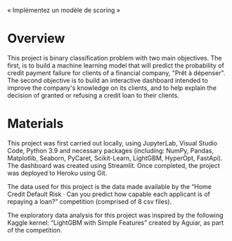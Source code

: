 « Implémentez un modèle de scoring »

# Overview 

This project is binary classification problem with two main objectives. The first, is to build a machine learning model that will predict the probability of credit payment failure for clients of a financial company, "Prêt à dépenser". The second objective is to build an interactive dashboard intended to improve the company's knowledge on its clients, and to help explain the decision of granted or refusing a credit loan to their clients.  

# Materials 

This project was first carried out locally, using JupyterLab, Visual Studio Code, Python 3.9 and necessary packages (including: NumPy, Pandas, Matplotlib, Seaborn, PyCaret, Scikit-Learn, LightGBM, HyperOpt, FastApi). The dashboard was created using Streamlit. Once completed, the project was deployed to Heroku using Git. 

The data used for this project is the data made available by the “Home Credit Default Risk · Can you predict how capable each applicant is of repaying a loan?” competition (comprised of 8 csv files). 

The exploratory data analysis for this project was inspired by the following Kaggle kernel: “LightGBM with Simple Features” created by Aguiar, as part of the competition. 


